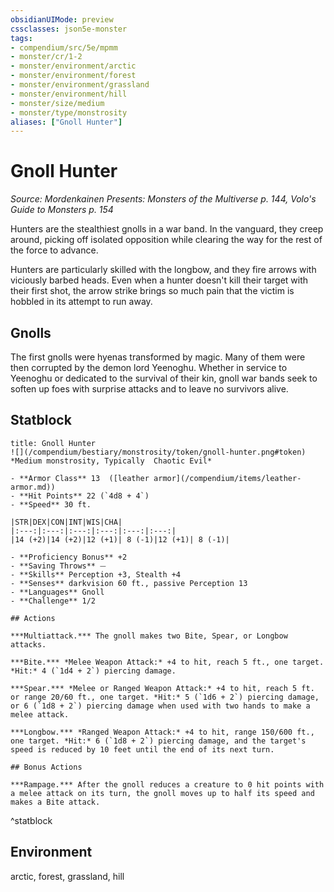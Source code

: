 ```yaml
---
obsidianUIMode: preview
cssclasses: json5e-monster
tags:
- compendium/src/5e/mpmm
- monster/cr/1-2
- monster/environment/arctic
- monster/environment/forest
- monster/environment/grassland
- monster/environment/hill
- monster/size/medium
- monster/type/monstrosity
aliases: ["Gnoll Hunter"]
---
```

# Gnoll Hunter
*Source: Mordenkainen Presents: Monsters of the Multiverse p. 144, Volo's Guide to Monsters p. 154*  

Hunters are the stealthiest gnolls in a war band. In the vanguard, they creep around, picking off isolated opposition while clearing the way for the rest of the force to advance.

Hunters are particularly skilled with the longbow, and they fire arrows with viciously barbed heads. Even when a hunter doesn't kill their target with their first shot, the arrow strike brings so much pain that the victim is hobbled in its attempt to run away.

## Gnolls

The first gnolls were hyenas transformed by magic. Many of them were then corrupted by the demon lord Yeenoghu. Whether in service to Yeenoghu or dedicated to the survival of their kin, gnoll war bands seek to soften up foes with surprise attacks and to leave no survivors alive.

## Statblock

```ad-statblock
title: Gnoll Hunter
![](/compendium/bestiary/monstrosity/token/gnoll-hunter.png#token)
*Medium monstrosity, Typically  Chaotic Evil*

- **Armor Class** 13  ([leather armor](/compendium/items/leather-armor.md))
- **Hit Points** 22 (`4d8 + 4`)
- **Speed** 30 ft.

|STR|DEX|CON|INT|WIS|CHA|
|:---:|:---:|:---:|:---:|:---:|:---:|
|14 (+2)|14 (+2)|12 (+1)| 8 (-1)|12 (+1)| 8 (-1)|

- **Proficiency Bonus** +2
- **Saving Throws** ⏤
- **Skills** Perception +3, Stealth +4
- **Senses** darkvision 60 ft., passive Perception 13
- **Languages** Gnoll
- **Challenge** 1/2

## Actions

***Multiattack.*** The gnoll makes two Bite, Spear, or Longbow attacks.

***Bite.*** *Melee Weapon Attack:* +4 to hit, reach 5 ft., one target. *Hit:* 4 (`1d4 + 2`) piercing damage.

***Spear.*** *Melee or Ranged Weapon Attack:* +4 to hit, reach 5 ft. or range 20/60 ft., one target. *Hit:* 5 (`1d6 + 2`) piercing damage, or 6 (`1d8 + 2`) piercing damage when used with two hands to make a melee attack.

***Longbow.*** *Ranged Weapon Attack:* +4 to hit, range 150/600 ft., one target. *Hit:* 6 (`1d8 + 2`) piercing damage, and the target's speed is reduced by 10 feet until the end of its next turn.

## Bonus Actions

***Rampage.*** After the gnoll reduces a creature to 0 hit points with a melee attack on its turn, the gnoll moves up to half its speed and makes a Bite attack.
```
^statblock

## Environment

arctic, forest, grassland, hill
